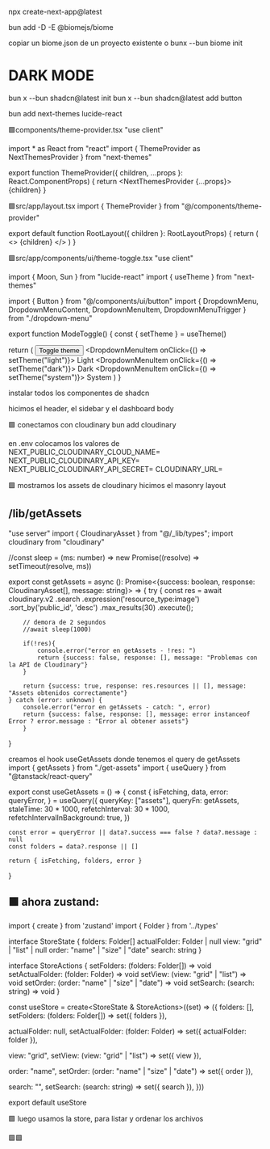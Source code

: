npx create-next-app@latest

bun add -D -E @biomejs/biome

copiar un biome.json de un proyecto existente o bunx --bun biome init

DARK MODE
==========
bun x --bun shadcn@latest init
bun x --bun shadcn@latest add button

bun add next-themes lucide-react

🟩components/theme-provider.tsx
"use client"
 
import * as React from "react"
import { ThemeProvider as NextThemesProvider } from "next-themes"
 
export function ThemeProvider({
  children,
  ...props
}: React.ComponentProps<typeof NextThemesProvider>) {
  return <NextThemesProvider {...props}>{children}</NextThemesProvider>
}

🟩src/app/layout.tsx
import { ThemeProvider } from "@/components/theme-provider"
 
export default function RootLayout({ children }: RootLayoutProps) {
  return (
    <>
      <html lang="en" suppressHydrationWarning>
        <head />
        <body>
          <ThemeProvider
            attribute="class"
            defaultTheme="system"
            enableSystem
            disableTransitionOnChange
          >
            {children}
          </ThemeProvider>
        </body>
      </html>
    </>
  )
}

🟩src/app/components/ui/theme-toggle.tsx
"use client"

import { Moon, Sun } from "lucide-react"
import { useTheme } from "next-themes"

import { Button } from "@/components/ui/button"
import { DropdownMenu, DropdownMenuContent, DropdownMenuItem, DropdownMenuTrigger } from "./dropdown-menu"

export function ModeToggle() {
  const { setTheme } = useTheme()

  return (
    <DropdownMenu>
      <DropdownMenuTrigger asChild>
        <Button variant="outline" size="icon">
          <Sun className="h-[1.2rem] w-[1.2rem] scale-100 rotate-0 transition-all dark:scale-0 dark:-rotate-90" />
          <Moon className="absolute h-[1.2rem] w-[1.2rem] scale-0 rotate-90 transition-all dark:scale-100 dark:rotate-0" />
          <span className="sr-only">Toggle theme</span>
        </Button>
      </DropdownMenuTrigger>
      <DropdownMenuContent align="end">
        <DropdownMenuItem onClick={() => setTheme("light")}>
          Light
        </DropdownMenuItem>
        <DropdownMenuItem onClick={() => setTheme("dark")}>
          Dark
        </DropdownMenuItem>
        <DropdownMenuItem onClick={() => setTheme("system")}>
          System
        </DropdownMenuItem>
      </DropdownMenuContent>
    </DropdownMenu>
  )
}

instalar todos los componentes de shadcn

hicimos el header, el sidebar y el dashboard body

🟩 conectamos con cloudinary
bun add cloudinary 

en .env colocamos los valores de 
NEXT_PUBLIC_CLOUDINARY_CLOUD_NAME=
NEXT_PUBLIC_CLOUDINARY_API_KEY=
NEXT_PUBLIC_CLOUDINARY_API_SECRET=
CLOUDINARY_URL=

🟩 mostramos los assets de cloudinary
hicimos el masonry layout

/lib/getAssets
----------------
"use server"
import { CloudinaryAsset } from "@/_lib/types";
import cloudinary from "cloudinary"

//const sleep = (ms: number) => new Promise((resolve) => setTimeout(resolve, ms))

export const getAssets = async (): Promise<{success: boolean, response: CloudinaryAsset[], message: string}> => {
    try {
        const res = await cloudinary.v2
            .search
            .expression('resource_type:image')
            .sort_by('public_id', 'desc')
            .max_results(30)
            .execute();
            
        // demora de 2 segundos
        //await sleep(1000)
        
        if(!res){
            console.error("error en getAssets - !res: ")
            return {success: false, response: [], message: "Problemas con la API de Cloudinary"}
        }
        
        return {success: true, response: res.resources || [], message: "Assets obtenidos correctamente"}
    } catch (error: unknown) {
        console.error("error en getAssets - catch: ", error)
        return {success: false, response: [], message: error instanceof Error ? error.message : "Error al obtener assets"}
        }
} 

creamos el hook useGetAssets donde tenemos el query de getAssets
import { getAssets } from "./get-assets"
import { useQuery } from "@tanstack/react-query"

export const useGetAssets = () => {
	const {
		isFetching,
		data,
		error: queryError,
	} = useQuery({
		queryKey: ["assets"],
		queryFn: getAssets,
		staleTime: 30 * 1000,
		refetchInterval: 30 * 1000,
		refetchIntervalInBackground: true,
	})

	const error = queryError || data?.success === false ? data?.message : null
	const folders = data?.response || []

	return { isFetching, folders, error }
}

🟩 ahora zustand:
------------------

import { create } from 'zustand'
import { Folder } from '../types'

interface StoreState {
  folders: Folder[]
  actualFolder: Folder | null
  view: "grid" | "list" | null
  order: "name" | "size" | "date"
  search: string
}

interface StoreActions {
  setFolders: (folders: Folder[]) => void
  setActualFolder: (folder: Folder) => void
  setView: (view: "grid" | "list") => void
  setOrder: (order: "name" | "size" | "date") => void
  setSearch: (search: string) => void
}

const useStore = create<StoreState & StoreActions>((set) => ({
  folders: [],
  setFolders: (folders: Folder[]) => set({ folders }),

  actualFolder: null,
  setActualFolder: (folder: Folder) => set({ actualFolder: folder }),

  view: "grid",
  setView: (view: "grid" | "list") => set({ view }),

  order: "name",
  setOrder: (order: "name" | "size" | "date") => set({ order }),

  search: "",
  setSearch: (search: string) => set({ search }),
}))

export default useStore

🟩 luego usamos la store, para listar y ordenar los archivos



🟩🟩


